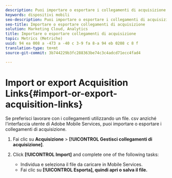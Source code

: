 ```yaml
---
description: Puoi importare o esportare i collegamenti di acquisizione se preferisci lavorare con i collegamenti utilizzando un file .csv anziché l'interfaccia utente di Adobe Mobile Services.
keywords: dispositivi mobili
seo-description: Puoi importare o esportare i collegamenti di acquisizione se preferisci lavorare con i collegamenti utilizzando un file .csv anziché l'interfaccia utente di Adobe Mobile Services.
seo-title: Importare o esportare collegamenti di acquisizione
solution: Marketing Cloud, Analytics
title: Importare o esportare collegamenti di acquisizione
topic: Metrics (Metriche)
uuid: 94 ea 008 a -473 a -40 c 3-9 fa 8-a 94 eb 0208 c 8 f
translation-type: tm+mt
source-git-commit: 3b744229b3fc288363be74c3c4adcd71ecc4fad4

---
```



# Import or export Acquisition Links{#import-or-export-acquisition-links}

Se preferisci lavorare con i collegamenti utilizzando un file. csv anziché l'interfaccia utente di Adobe Mobile Services, puoi importare o esportare i collegamenti di acquisizione.

1. Fai clic su **Acquisizione** &gt; **[!UICONTROL Gestisci collegamenti di acquisizione]**.
1. Click **[!UICONTROL Import]** and complete one of the following tasks:

   * Individua e seleziona il file da caricare in Mobile Services.
   * Fai clic su **[!UICONTROL Esporta], quindi apri o salva il file.**

